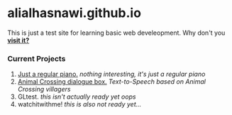 # alialhasnawi.github.io

This is just a test site for learning basic web develeopment. Why don't you **[visit it?](https://alialhasnawi.github.io/)**


### Current Projects
1. [Just a regular piano.](https://alialhasnawi.github.io/piano/app.html) *nothing interesting, it's just a regular piano*
2. [Animal Crossing dialogue box.](https://alialhasnawi.github.io/animal/app.html) *Text-to-Speech based on Animal Crossing villagers*
3. GLtest. *this isn't actually ready yet oops*
4. watchitwithme! *this is also not ready yet...*

